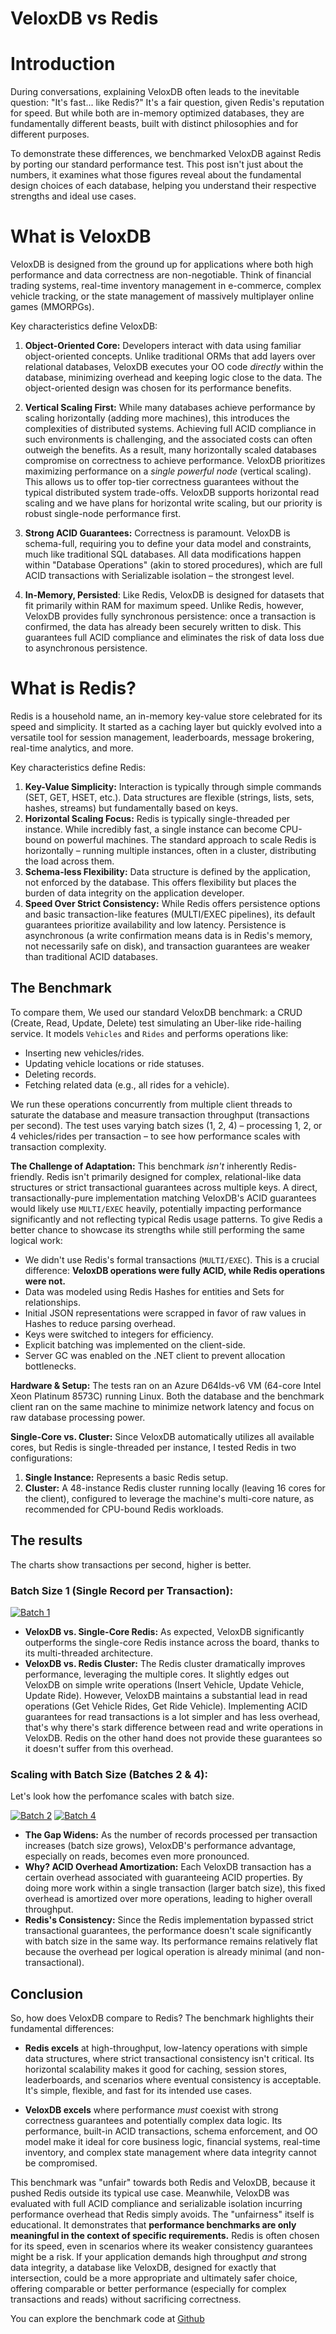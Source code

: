 # VeloxDB vs Redis

# Introduction

During conversations, explaining VeloxDB often leads to the inevitable question: "It's fast... like Redis?" It's a fair question, given Redis's reputation for speed. But while both are in-memory optimized databases, they are fundamentally different beasts, built with distinct philosophies and for different purposes.

To demonstrate these differences, we benchmarked VeloxDB against Redis by porting our standard performance test. This post isn't just about the numbers, it examines what those figures reveal about the fundamental design choices of each database, helping you understand their respective strengths and ideal use cases.

# What is VeloxDB

VeloxDB is designed from the ground up for applications where both high performance and data correctness are non-negotiable. Think of financial trading systems, real-time inventory management in e-commerce, complex vehicle tracking, or the state management of massively multiplayer online games (MMORPGs).

Key characteristics define VeloxDB:

1.  **Object-Oriented Core:** Developers interact with data using familiar object-oriented concepts. Unlike traditional ORMs that add layers over relational databases, VeloxDB executes your OO code *directly* within the database, minimizing overhead and keeping logic close to the data. The object-oriented design was chosen for its performance benefits.

2.  **Vertical Scaling First:** While many databases achieve performance by scaling horizontally (adding more machines), this introduces the complexities of distributed systems. Achieving full ACID compliance in such environments is challenging, and the associated costs can often outweigh the benefits. As a result, many horizontally scaled databases compromise on correctness to achieve performance. VeloxDB prioritizes maximizing performance on a *single powerful node* (vertical scaling). This allows us to offer top-tier correctness guarantees without the typical distributed system trade-offs. VeloxDB supports horizontal read scaling and we have plans for horizontal write scaling, but our priority is robust single-node performance first.

3.  **Strong ACID Guarantees:** Correctness is paramount. VeloxDB is schema-full, requiring you to define your data model and constraints, much like traditional SQL databases. All data modifications happen within "Database Operations" (akin to stored procedures), which are full ACID transactions with Serializable isolation – the strongest level.

4.  **In-Memory, Persisted**: Like Redis, VeloxDB is designed for datasets that fit primarily within RAM for maximum speed. Unlike Redis, however, VeloxDB provides fully synchronous persistence: once a transaction is confirmed, the data has already been securely written to disk. This guarantees full ACID compliance and eliminates the risk of data loss due to asynchronous persistence.

# What is Redis?

Redis is a household name, an in-memory key-value store celebrated for its speed and simplicity. It started as a caching layer but quickly evolved into a versatile tool for session management, leaderboards, message brokering, real-time analytics, and more.

Key characteristics define Redis:

1.  **Key-Value Simplicity:** Interaction is typically through simple commands (SET, GET, HSET, etc.). Data structures are flexible (strings, lists, sets, hashes, streams) but fundamentally based on keys.
2.  **Horizontal Scaling Focus:** Redis is typically single-threaded per instance. While incredibly fast, a single instance can become CPU-bound on powerful machines. The standard approach to scale Redis is horizontally – running multiple instances, often in a cluster, distributing the load across them.
3.  **Schema-less Flexibility:** Data structure is defined by the application, not enforced by the database. This offers flexibility but places the burden of data integrity on the application developer.
4.  **Speed Over Strict Consistency:** While Redis offers persistence options and basic transaction-like features (MULTI/EXEC pipelines), its default guarantees prioritize availability and low latency. Persistence is asynchronous (a write confirmation means data is in Redis's memory, not necessarily safe on disk), and transaction guarantees are weaker than traditional ACID databases.


## The Benchmark

To compare them, We used our standard VeloxDB benchmark: a CRUD (Create, Read, Update, Delete) test simulating an Uber-like ride-hailing service. It models `Vehicles` and `Rides` and performs operations like:

  * Inserting new vehicles/rides.
  * Updating vehicle locations or ride statuses.
  * Deleting records.
  * Fetching related data (e.g., all rides for a vehicle).

We run these operations concurrently from multiple client threads to saturate the database and measure transaction throughput (transactions per second). The test uses varying batch sizes (1, 2, 4) – processing 1, 2, or 4 vehicles/rides per transaction – to see how performance scales with transaction complexity.

**The Challenge of Adaptation:** This benchmark *isn't* inherently Redis-friendly. Redis isn't primarily designed for complex, relational-like data structures or strict transactional guarantees across multiple keys. A direct, transactionally-pure implementation matching VeloxDB's ACID guarantees would likely use `MULTI/EXEC` heavily, potentially impacting performance significantly and not reflecting typical Redis usage patterns. To give Redis a better chance to showcase its strengths while still performing the same logical work:
  * We didn't use Redis's formal transactions (`MULTI/EXEC`). This is a crucial difference: **VeloxDB operations were fully ACID, while Redis operations were not.**
  * Data was modeled using Redis Hashes for entities and Sets for relationships.
  * Initial JSON representations were scrapped in favor of raw values in Hashes to reduce parsing overhead.
  * Keys were switched to integers for efficiency.
  * Explicit batching was implemented on the client-side.
  * Server GC was enabled on the .NET client to prevent allocation bottlenecks.

**Hardware & Setup:** The tests ran on an Azure D64lds-v6 VM (64-core Intel Xeon Platinum 8573C) running Linux. Both the database and the benchmark client ran on the same machine to minimize network latency and focus on raw database processing power.

**Single-Core vs. Cluster:** Since VeloxDB automatically utilizes all available cores, but Redis is single-threaded per instance, I tested Redis in two configurations:

1.  **Single Instance:** Represents a basic Redis setup.
2.  **Cluster:** A 48-instance Redis cluster running locally (leaving 16 cores for the client), configured to leverage the machine's multi-core nature, as recommended for CPU-bound Redis workloads.

## The results

The charts show transactions per second, higher is better.

### Batch Size 1 (Single Record per Transaction):

[![Batch 1](../images/redis_batch1.png)](../images/redis_batch1.png)

* **VeloxDB vs. Single-Core Redis:** As expected, VeloxDB significantly outperforms the single-core Redis instance across the board, thanks to its multi-threaded architecture.
* **VeloxDB vs. Redis Cluster:** The Redis cluster dramatically improves performance, leveraging the multiple cores. It slightly edges out VeloxDB on simple write operations (Insert Vehicle, Update Vehicle, Update Ride). However, VeloxDB maintains a substantial lead in read operations (Get Vehicle Rides, Get Ride Vehicle). Implementing ACID guarantees for read transactions is a lot simpler and has less overhead, that's why there's stark difference between read and write operations in VeloxDB. Redis on the other hand does not provide these guarantees so it doesn't suffer from this overhead. 

### Scaling with Batch Size (Batches 2 & 4):

Let's look how the perfomance scales with batch size. 

[![Batch 2](../images/redis_batch2.png)](../images/redis_batch2.png)
[![Batch 4](../images/redis_batch4.png)](../images/redis_batch4.png)

* **The Gap Widens:** As the number of records processed per transaction increases (batch size grows), VeloxDB's performance advantage, especially on reads, becomes even more pronounced.
* **Why? ACID Overhead Amortization:** Each VeloxDB transaction has a certain overhead associated with guaranteeing ACID properties. By doing more work within a single transaction (larger batch size), this fixed overhead is amortized over more operations, leading to higher overall throughput.
* **Redis's Consistency:** Since the Redis implementation bypassed strict transactional guarantees, the performance doesn't scale significantly with batch size in the same way. Its performance remains relatively flat because the overhead per logical operation is already minimal (and non-transactional).

## Conclusion

So, how does VeloxDB compare to Redis? The benchmark highlights their fundamental differences:

  * **Redis excels** at high-throughput, low-latency operations with simple data structures, where strict transactional consistency isn't critical. Its horizontal scalability makes it good for caching, session stores, leaderboards, and scenarios where eventual consistency is acceptable. It's simple, flexible, and fast for its intended use cases.

  * **VeloxDB excels** where performance *must* coexist with strong correctness guarantees and potentially complex data logic. Its performance, built-in ACID transactions, schema enforcement, and OO model make it ideal for core business logic, financial systems, real-time inventory, and complex state management where data integrity cannot be compromised. 

This benchmark was "unfair" towards both Redis and VeloxDB, because it pushed Redis outside its typical use case. Meanwhile, VeloxDB was evaluated with full ACID compliance and serializable isolation incurring performance overhead that Redis simply avoids. The "unfairness" itself is educational. It demonstrates that **performance benchmarks are only meaningful in the context of specific requirements.** Redis is often chosen for its speed, even in scenarios where its weaker consistency guarantees might be a risk. If your application demands high throughput *and* strong data integrity, a database like VeloxDB, designed for exactly that intersection, could be a more appropriate and ultimately safer choice, offering comparable or better performance (especially for complex transactions and reads) without sacrificing correctness.

You can explore the benchmark code at [Github](https://github.com/VeloxDB/VeloxDB/tree/main/Samples/Performance/CRUDPerfSample)


